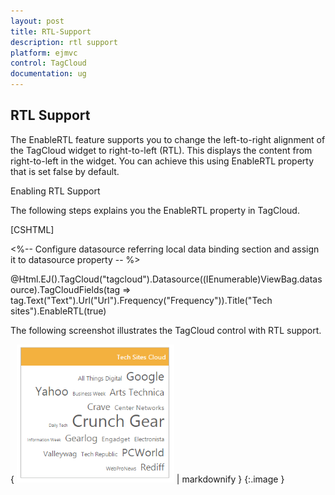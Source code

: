 ```yaml
---
layout: post
title: RTL-Support
description: rtl support
platform: ejmvc
control: TagCloud
documentation: ug
---
```


## RTL Support

The EnableRTL feature supports you to change the left-to-right alignment of the TagCloud widget to right-to-left (RTL). This displays the content from right-to-left in the widget. You can achieve this using EnableRTL property that is set false by default.

Enabling RTL Support

The following steps explains you the EnableRTL property in TagCloud.



[CSHTML]

&lt;%-- Configure datasource referring local data binding section and assign it to datasource property -- %&gt;



@Html.EJ().TagCloud("tagcloud").Datasource((IEnumerable<WebsiteCollection>)ViewBag.datasource).TagCloudFields(tag => tag.Text("Text").Url("Url").Frequency("Frequency")).Title("Tech sites").EnableRTL(true)



The following screenshot illustrates the TagCloud control with RTL support.

{ ![](RTL-Support_images/RTL-Support_img1.png) | markdownify }
{:.image }




